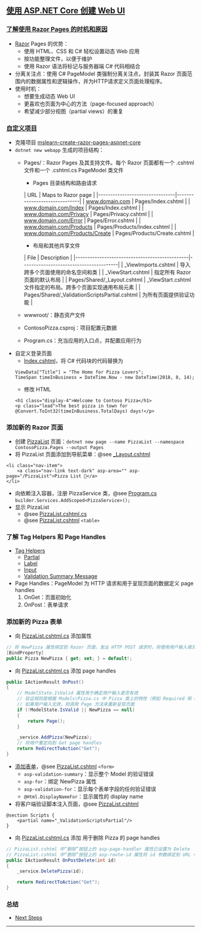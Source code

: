 ## [使用 ASP.NET Core 创建 Web UI](https://learn.microsoft.com/zh-cn/training/modules/create-razor-pages-aspnet-core/)
### [了解使用 Razor Pages 的时机和原因](https://learn.microsoft.com/zh-cn/training/modules/create-razor-pages-aspnet-core/2-why-when-use-razor-pages)
- [Razor](https://learn.microsoft.com/zh-cn/aspnet/core/mvc/views/razor) Pages 的优势：
    - 使用 HTML、CSS 和 C# 轻松设置动态 Web 应用
    - 按功能整理文件，以便于维护
    - 使用 Razor 语法将标记与服务器端 C# 代码相结合
- 分离关注点：使用 C# PageModel 类强制分离关注点，封装其 Razor 页面范围内的数据属性和逻辑操作，并为HTTP请求定义页面处理程序。
- 使用时机：
    - 想要生成动态 Web UI
    - 更喜欢也页面为中心的方法（page-focused approach）
    - 希望减少部分视图（partial views）的重复
### [自定义项目](https://learn.microsoft.com/zh-cn/training/modules/create-razor-pages-aspnet-core/3-exercise-customize-project)
- 克隆项目 [mslearn-create-razor-pages-aspnet-core](https://github.com/MicrosoftDocs/mslearn-create-razor-pages-aspnet-core)
- `dotnet new webapp` 生成的项目结构：
    - Pages/：Razor Pages 及其支持文件。每个 Razor 页面都有一个 .cshtml 文件和一个 .cshtml.cs PageModel 类文件
        - Pages 目录结构和路由请求

      | URL                            | Maps to Razor page           |
              |--------------------------------|------------------------------|
      | www.domain.com                 | Pages/Index.cshtml           |
      | www.domain.com/Index           | Pages/Index.cshtml           |
      | www.domain.com/Privacy         | Pages/Privacy.cshtml         |
      | www.domain.com/Error           | Pages/Error.cshtml           |
      | www.domain.com/Products        | Pages/Products/Index.cshtml  |
      | www.domain.com/Products/Create | Pages/Products/Create.cshtml |
        - 布局和其他共享文件

      | File                                          | Description                            |
              |-----------------------------------------------|----------------------------------------|
      | _ViewImports.cshtml                           | 导入跨多个页面使用的命名空间和类                       |
      | _ViewStart.cshtml                             | 指定所有 Razor 页面的默认布局                     |
      | Pages/Shared/_Layout.cshtml                   | _ViewStart.cshtml文件指定的布局。跨多个页面实现通用布局元素 |
      | Pages/Shared/_ValidationScriptsPartial.cshtml | 为所有页面提供验证功能                            |
    - wwwroot/：静态资产文件
    - ContosoPizza.csproj：项目配置元数据
    - Program.cs：充当应用的入口点，并配置应用行为
- 自定义登录页面
    - [Index.cshtml](Pages/Index.cshtml)，将 C# 代码块的代码替换为
    ```cshtml
    ViewData["Title"] = "The Home for Pizza Lovers";
    TimeSpan timeInBusiness = DateTime.Now - new DateTime(2018, 8, 14);
    ```
    - 修改 HTML
    ```cshtml
    <h1 class="display-4">Welcome to Contoso Pizza</h1>
    <p class="lead">The best pizza in town for @Convert.ToInt32(timeInBusiness.TotalDays) days!</p>
    ```
### 添加新的 Razor 页面
- 创建 [PizzaList](Pages/PizzaList.cshtml) 页面：`dotnet new page --name PizzaList --namespace ContosoPizza.Pages --output
  Pages`
- 将 PizzaList 页面添加到导航菜单：@see [_Layout.cshtml](Pages/Shared/_Layout.cshtml)
```cshtml
<li class="nav-item">
    <a class="nav-link text-dark" asp-area="" asp-page="/PizzaList">Pizza List 🍕</a>
</li>
```
- 向依赖注入容器，注册 PizzaService 类，@see [Program.cs](Program.cs) `builder.Services.AddScoped<PizzaService>();`
- 显示 PizzaList
    - @see [PizzaList.cshtml.cs](Pages/PizzaList.cshtml.cs)
    - @see [PizzaList.cshtml](Pages/PizzaList.cshtml) `<table>`
### 了解 Tag Helpers 和 Page Handles
- [Tag Helpers](https://learn.microsoft.com/zh-cn/aspnet/core/mvc/views/tag-helpers/intro)
    - [Partial](https://learn.microsoft.com/zh-cn/aspnet/core/mvc/views/tag-helpers/built-in/partial-tag-helper)
    - [Label](https://learn.microsoft.com/zh-cn/aspnet/core/mvc/views/working-with-forms#the-label-tag-helper)
    - [Input](https://learn.microsoft.com/zh-cn/aspnet/core/mvc/views/working-with-forms#the-input-tag-helper)
    - [Validation Summary Message](https://learn.microsoft.com/zh-cn/aspnet/core/mvc/views/working-with-forms#the-validation-summary-tag-helper)
- Page Handles：PageModel 为 HTTP 请求和用于呈现页面的数据定义 page handles
    1. OnGet：页面初始化
    2. OnPost：表单请求
### 添加新的 Pizza 表单
- 向 [PizzaList.cshtml.cs](Pages/PizzaList.cshtml.cs) 添加属性
```csharp
// 将 NewPizza 属性绑定到 Razor 页面，发出 HTTP POST 请求时，将使用用户输入填充 NewPizza 属性
[BindProperty]
public Pizza NewPizza { get; set; } = default!;
```
- 向 [PizzaList.cshtml.cs](Pages/PizzaList.cshtml.cs) 添加 page handles
```csharp
public IActionResult OnPost()
{
    // ModelState.IsValid 属性用于确定用户输入是否有效
    // 验证规则是根据 Models\Pizza.cs 中 Pizza 类上的特性（例如 Required 和 Range）推断出来的
    // 如果用户输入无效，则调用 Page 方法来重新呈现页面
    if (!ModelState.IsValid || NewPizza == null)
    {
        return Page();
    }

    _service.AddPizza(NewPizza);
    // 将用户重定向到 Get page handles
    return RedirectToAction("Get");
}
```
- [添加表单](https://learn.microsoft.com/zh-cn/training/modules/create-razor-pages-aspnet-core/6-exercise-add-new-pizza-form#add-a-form-to-create-new-pizzas)，@see [PizzaList.cshtml](Pages/PizzaList.cshtml) `<form>`
    - `asp-validation-summary`：显示整个 Model 的验证错误
    - `asp-for`：绑定 NewPizza 属性
    - `asp-validation-for`：显示每个表单字段的任何验证错误
    - `@Html.DisplayNameFor`：显示属性的 display name
- 将客户端验证脚本注入页面，@see [PizzaList.cshtml](Pages/PizzaList.cshtml)
```cshtml
@section Scripts {
    <partial name="_ValidationScriptsPartial"/>
}
```
- 向 [PizzaList.cshtml.cs](Pages/PizzaList.cshtml.cs) 添加 用于删除 Pizza 的 page handles
```csharp
// PizzaList.cshtml 中“删除”按钮上的 asp-page-handler 属性已设置为 Delete
// PizzaList.cshtml 中“删除”按钮上的 asp-route-id 属性将 id 参数绑定到 URL 中的 id 路由值
public IActionResult OnPostDelete(int id)
{
    _service.DeletePizza(id);

    return RedirectToAction("Get");
}
```
### 总结
- [Next Steps](https://learn.microsoft.com/zh-cn/training/modules/create-razor-pages-aspnet-core/7-summary#next-steps)
---
